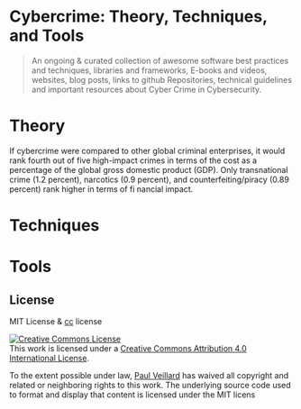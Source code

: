 # Cybercrime: Theory, Techniques, and Tools

> An ongoing & curated collection of awesome software best practices and techniques, libraries and frameworks, E-books and videos, websites, blog posts, links to github Repositories, technical guidelines and important resources about Cyber Crime in Cybersecurity.

# Theory

If cybercrime were compared to other global criminal enterprises, it would rank fourth out of five high-impact crimes in terms of the cost as a percentage of the global gross domestic product (GDP). Only transnational
crime (1.2 percent), narcotics (0.9 percent), and counterfeiting/piracy (0.89 percent) rank higher in terms of fi nancial impact.


# Techniques


# Tools

## License
MIT License & [cc](https://creativecommons.org/licenses/by/4.0/) license

<a rel="license" href="http://creativecommons.org/licenses/by/4.0/"><img alt="Creative Commons License" style="border-width:0" src="https://i.creativecommons.org/l/by/4.0/88x31.png" /></a><br />This work is licensed under a <a rel="license" href="http://creativecommons.org/licenses/by/4.0/">Creative Commons Attribution 4.0 International License</a>.

To the extent possible under law, [Paul Veillard](https://github.com/paulveillard/) has waived all copyright and related or neighboring rights to this work.
The underlying source code used to format and display that content is licensed under the MIT licens
